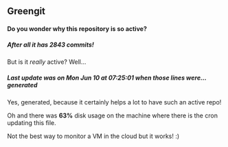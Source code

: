 ## Greengit

#### Do you wonder why this repository is so active?

##### After all it has 2843 commits!

But is it *really* active? Well...

##### Last update was on Mon Jun 10 at 07:25:01 when those lines were... generated

Yes, generated, because it certainly helps a lot to have such an active repo!

Oh and there was **63%** disk usage on the machine
where there is the cron updating this file.

Not the best way to monitor a VM in the cloud but it works! :)
